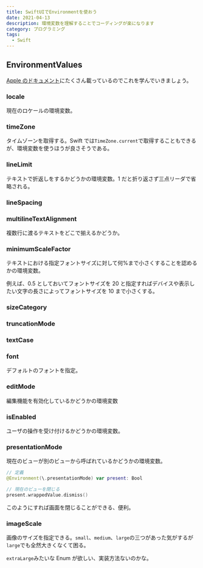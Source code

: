 ```yaml
---
title: SwiftUIでEnvironmentを使おう
date: 2021-04-13
description: 環境変数を理解することでコーディングが楽になります
category: プログラミング
tags:
  - Swift
---
```


## EnvironmentValues

[Apple のドキュメント](https://developer.apple.com/documentation/swiftui/environmentvalues)にたくさん載っているのでこれを学んでいきましょう。

### locale

現在のロケールの環境変数。

### timeZone

タイムゾーンを取得する。Swift では`TimeZone.current`で取得することもできるが、環境変数を使うほうが良さそうである。

### lineLimit

テキストで折返しをするかどうかの環境変数。1 だと折り返さず三点リーダで省略される。

### lineSpacing

### multilineTextAlignment

複数行に渡るテキストをどこで揃えるかどうか。

### minimumScaleFactor

テキストにおける指定フォントサイズに対して何%まで小さくすることを認めるかの環境変数。

例えば、0.5 としておいてフォントサイズを 20 と指定すればデバイスや表示したい文字の長さによってフォントサイズを 10 まで小さくする。

### sizeCategory

### truncationMode

### textCase

### font

デフォルトのフォントを指定。

### editMode

編集機能を有効化しているかどうかの環境変数

### isEnabled

ユーザの操作を受け付けるかどうかの環境変数。

### presentationMode

現在のビューが別のビューから呼ばれているかどうかの環境変数。

```swift
// 定義
@Environment(\.presentationMode) var present: Bool

// 現在のビューを閉じる
present.wrappedValue.dismiss()
```

このようにすれば画面を閉じることができる、便利。

### imageScale

画像のサイズを指定できる。`small`、`medium`、`large`の三つがあった気がするが
`large`でも全然大きくなくて困る。

`extraLarge`みたいな Enum が欲しい、実装方法ないのかな。
